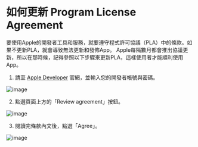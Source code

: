 # 如何更新 Program License Agreement


要使用Apple的開發者工具和服務，就要遵守程式許可協議（PLA）中的條款。如果不更新PLA，就會導致無法更新和發佈App。
Apple每隔數月都會推出協議更新，所以在那時候，記得參照以下步驟來更新PLA，這樣使用者才能順利使用App。



1. 請至 [Apple Developer](https://idmsa.apple.com/IDMSWebAuth/signin?appIdKey=891bd3417a7776362562d2197f89480a8547b108fd934911bcbea0110d07f757&path=%2Faccount%2F&rv=1) 官網，並輸入您的開發者帳號與密碼。

![image](https://hackmd.io/_uploads/Bk6ZO0Ou6.png)

2. 點選頁面上方的「Review agreement」按鈕。

![image](https://hackmd.io/_uploads/HJ3HuRO_T.png)

3. 閱讀完條款內文後，點選「Agree」。

![image](https://hackmd.io/_uploads/rJoUuRuOT.png)


